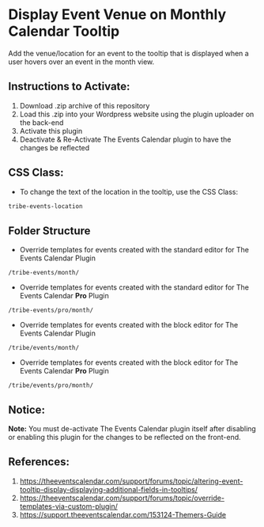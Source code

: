 # Display Event Venue on Monthly Calendar Tooltip
Add the venue/location for an event to the tooltip that is displayed when a user hovers over an event in the month view.

## Instructions to Activate:
1. Download .zip archive of this repository
2. Load this .zip into your Wordpress website using the plugin uploader on the back-end
3. Activate this plugin
4. Deactivate & Re-Activate The Events Calendar plugin to have the changes be reflected

## CSS Class:
- To change the text of the location in the tooltip, use the CSS Class:
```CSS
tribe-events-location
```

## Folder Structure
- Override templates for events created with the standard editor for The Events Calendar Plugin
```
/tribe-events/month/
```
- Override templates for events created with the standard editor for The Events Calendar <strong>Pro</strong> Plugin
```
/tribe-events/pro/month/ 
```
- Override templates for events created with the block editor for The Events Calendar Plugin
```
/tribe/events/month/
```
- Override templates for events created with the block editor for The Events Calendar <strong>Pro</strong> Plugin
```
/tribe/events/pro/month/
```

## Notice:
<strong>Note:</strong> You must de-activate The Events Calendar plugin itself after disabling or enabling this plugin for the changes to be reflected on the front-end.

## References:
1. https://theeventscalendar.com/support/forums/topic/altering-event-tooltip-display-displaying-additional-fields-in-tooltips/
2. https://theeventscalendar.com/support/forums/topic/override-templates-via-custom-plugin/
3. https://support.theeventscalendar.com/153124-Themers-Guide
